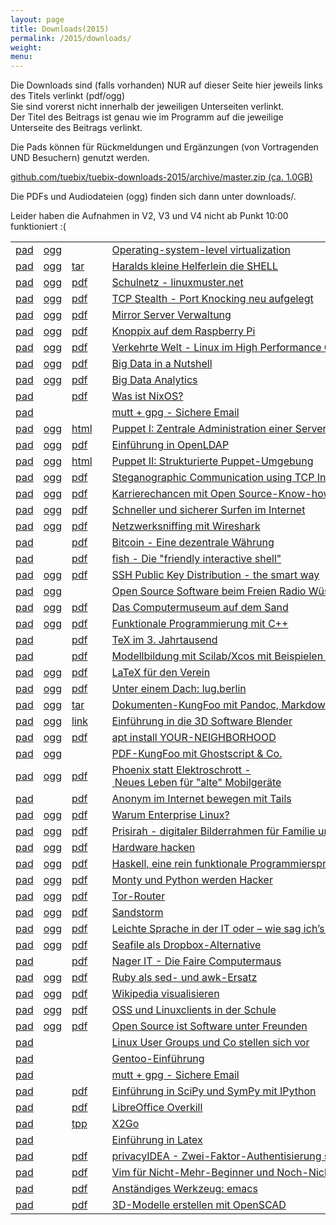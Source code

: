 ```yaml
---
layout: page
title: Downloads(2015)
permalink: /2015/downloads/
weight: 
menu:
---
```


Die Downloads sind (falls vorhanden) NUR auf dieser Seite hier jeweils links des Titels verlinkt (pdf/ogg)<br/>
Sie sind vorerst nicht innerhalb der jeweiligen Unterseiten verlinkt.<br/>
Der Titel des Beitrags ist genau wie im Programm auf die jeweilige Unterseite des Beitrags verlinkt.<br/>

Die Pads können für Rückmeldungen und Ergänzungen (von Vortragenden UND Besuchern) genutzt werden.

<a href="https://github.com/tuebix/tuebix-downloads-2015/archive/master.zip">github.com/tuebix/tuebix-downloads-2015/archive/master.zip (ca. 1.0GB)</a><br/>

Die PDFs und Audiodateien (ogg) finden sich dann unter downloads/.

Leider haben die Aufnahmen in V2, V3 und V4 nicht ab Punkt 10:00 funktioniert :(

<table>
<tr><td><a href="http://tuebix2015.titanpad.com/brauner-lxc" target="_blank">pad</a></td><td><a href="https://tuebix.github.io/tuebix-downloads-2015/tuebix.2015.brauner-lxc.ogg">ogg</a></td><td></td><td><a class="talk"></a></td><td><a href="../2015/programm/brauner-lxc">Operating-system-level&nbsp;virtualization</a></td><td>Christian&nbsp;Brauner</td></tr>
<tr><td><a href="http://tuebix2015.titanpad.com/koenig-bash" target="_blank">pad</a></td><td><a href="https://tuebix.github.io/tuebix-downloads-2015/tuebix.2015.koenig-bash.ogg">ogg</a></td><td><a href="https://tuebix.github.io/tuebix-downloads-2015/tuebix.2015.koenig-bash.tar.gz">tar</a></td><td><a class="talk"></a></td><td><a href="../2015/programm/koenig-bash">Haralds&nbsp;kleine&nbsp;Helferlein&nbsp;die&nbsp;SHELL</a></td><td>Harald&nbsp;König</td></tr>
<tr><td><a href="http://tuebix2015.titanpad.com/schiebel-linuxmuster" target="_blank">pad</a></td><td><a href="https://tuebix.github.io/tuebix-downloads-2015/tuebix.2015.schiebel-linuxmuster.ogg">ogg</a></td><td><a href="https://tuebix.github.io/tuebix-downloads-2015/tuebix.2015.schiebel-linuxmuster.pdf">pdf</a></td><td><a class="talk"></a></td><td><a href="../2015/programm/schiebel-linuxmuster">Schulnetz&nbsp;-&nbsp;linuxmuster.net</a></td><td>Frank&nbsp;Schiebel</td></tr>
<tr><td><a href="http://tuebix2015.titanpad.com/seidel-tcp-stealth" target="_blank">pad</a></td><td><a href="https://tuebix.github.io/tuebix-downloads-2015/tuebix.2015.seidel-tcp_stealth.ogg">ogg</a></td><td><a href="https://tuebix.github.io/tuebix-downloads-2015/tuebix.2015.seidel-tcp_stealth.pdf">pdf</a></td><td><a class="talk"></a></td><td><a href="../2015/programm/seidel-tcp_stealth">TCP&nbsp;Stealth&nbsp;-&nbsp;Port&nbsp;Knocking&nbsp;neu&nbsp;aufgelegt</a></td><td>Dr.&nbsp;Udo&nbsp;Seidel</td></tr>
<tr><td><a href="http://tuebix2015.titanpad.com/reber-mirrorserver" target="_blank">pad</a></td><td><a href="https://tuebix.github.io/tuebix-downloads-2015/tuebix.2015.reber-mirrorserver.ogg">ogg</a></td><td><a href="https://tuebix.github.io/tuebix-downloads-2015/tuebix.2015.reber-mirrorserver.pdf">pdf</a></td><td><a class="talk"></a></td><td><a href="../2015/programm/reber-mirrorserver">Mirror&nbsp;Server&nbsp;Verwaltung</a></td><td>Adrian&nbsp;Reber</td></tr>
<tr><td><a href="http://tuebix2015.titanpad.com/knopper-knoppix-raspi" target="_blank">pad</a></td><td><a href="https://tuebix.github.io/tuebix-downloads-2015/tuebix.2015.knopper-knoppix_raspi.ogg">ogg</a></td><td><a href="https://tuebix.github.io/tuebix-downloads-2015/tuebix.2015.knopper-knoppix_raspi.pdf">pdf</a></td><td><a class="talk"></a></td><td><a href="../2015/programm/knopper-knoppix_raspi">Knoppix&nbsp;auf&nbsp;dem&nbsp;Raspberry&nbsp;Pi</a></td><td>Prof.&nbsp;Dipl.-Ing.&nbsp;Klaus&nbsp;Knopper</td></tr>
<tr><td><a href="http://tuebix2015.titanpad.com/gantikow-verkehrte-welt" target="_blank">pad</a></td><td><a href="https://tuebix.github.io/tuebix-downloads-2015/tuebix.2015.gantikow-verkehrte_welt.ogg">ogg</a></td><td><a href="https://tuebix.github.io/tuebix-downloads-2015/tuebix.2015.gantikow-verkehrte_welt.pdf">pdf</a></td><td><a class="talk"></a></td><td><a href="../2015/programm/gantikow-verkehrte_welt">Verkehrte&nbsp;Welt&nbsp;-&nbsp;Linux&nbsp;im&nbsp;High&nbsp;Performance&nbsp;Computing</a></td><td>Holger&nbsp;Gantikow</td></tr>
<tr><td><a href="http://tuebix2015.titanpad.com/flebbe-bigdata1" target="_blank">pad</a></td><td><a href="https://tuebix.github.io/tuebix-downloads-2015/tuebix.2015.flebbe-bigdata1.ogg">ogg</a></td><td><a href="https://tuebix.github.io/tuebix-downloads-2015/tuebix.2015.flebbe-bigdata1.pdf">pdf</a></td><td><a class="talk"></a></td><td><a href="../2015/programm/flebbe-bigdata1">Big&nbsp;Data&nbsp;in&nbsp;a&nbsp;Nutshell</a></td><td>Olaf&nbsp;Flebbe</td></tr>
<tr><td><a href="http://tuebix2015.titanpad.com/goetz-bigdata2" target="_blank">pad</a></td><td><a href="https://tuebix.github.io/tuebix-downloads-2015/tuebix.2015.goetz-bigdata2.ogg">ogg</a></td><td><a href="https://tuebix.github.io/tuebix-downloads-2015/tuebix.2015.goetz-bigdata2.pdf">pdf</a></td><td><a class="talk"></a></td><td><a href="../2015/programm/goetz-bigdata2">Big&nbsp;Data&nbsp;Analytics</a></td><td>Thomas&nbsp;Götz</td></tr>
<tr><td><a href="http://tuebix2015.titanpad.com/seitz-nixos" target="_blank">pad</a></td><td></td><td><a href="https://tuebix.github.io/tuebix-downloads-2015/tuebix.2015.seitz-nixos.pdf">pdf</a></td><td><a class="talk"></a></td><td><a href="../2015/programm/seitz-nixos">Was&nbsp;ist&nbsp;NixOS?</a></td><td>Paul&nbsp;Seitz</td></tr>
<tr><td><a href="http://tuebix2015.titanpad.com/guckes-muttgpg1" target="_blank">pad</a></td><td><a href="https://tuebix.github.io/tuebix-downloads-2015/tuebix.2015."></a></td><td></td><td><a class="talk"></a></td><td><a href="../2015/programm/guckes-muttgpg1">mutt&nbsp;+&nbsp;gpg&nbsp;-&nbsp;Sichere&nbsp;Email</a></td><td>Sven&nbsp;Guckes</td></tr>
<tr><td><a href="http://tuebix2015.titanpad.com/kockler-puppet1" target="_blank">pad</a></td><td><a href="https://tuebix.github.io/tuebix-downloads-2015/tuebix.2015.kockler-puppet1.ogg">ogg</a></td><td><a href="http://htmlpreview.github.io/?https://raw.githubusercontent.com/tuebixpuppet/tuebixpuppet/master/puppet1.html#/title" target="_blank">html</a></td><td><a class="talk"></a></td><td><a href="../2015/programm/kockler-puppet1">Puppet&nbsp;I:&nbsp;Zentrale&nbsp;Administration&nbsp;einer&nbsp;Server&nbsp;Infrastruktur</a></td><td>Torsten&nbsp;Kockler</td></tr>
<tr><td><a href="http://tuebix2015.titanpad.com/gietz-openldap" target="_blank">pad</a></td><td><a href="https://tuebix.github.io/tuebix-downloads-2015/tuebix.2015.gietz-openldap.ogg">ogg</a></td><td><a href="https://tuebix.github.io/tuebix-downloads-2015/tuebix.2015.gietz-openldap.pdf">pdf</a></td><td><a class="talk"></a></td><td><a href="../2015/programm/gietz-openldap">Einführung&nbsp;in&nbsp;OpenLDAP</a></td><td>Peter&nbsp;Gietz</td></tr>
<tr><td><a href="http://tuebix2015.titanpad.com/kockler-puppet2" target="_blank">pad</a></td><td><a href="https://tuebix.github.io/tuebix-downloads-2015/tuebix.2015.kockler-puppet2.ogg">ogg</a></td><td><a href="http://htmlpreview.github.io/?https://raw.githubusercontent.com/tuebixpuppet/tuebixpuppet/master/puppet2.html#/title" target="_blank">html</a></td><td><a class="talk"></a></td><td><a href="../2015/programm/kockler-puppet2">Puppet&nbsp;II:&nbsp;Strukturierte&nbsp;Puppet-Umgebung</a></td><td>Torsten&nbsp;Kockler</td></tr>
<tr><td><a href="http://tuebix2015.titanpad.com/kemmer-network-steganography-pad" target="_blank">pad</a></td><td><a href="https://tuebix.github.io/tuebix-downloads-2015/tuebix.2015.kemmer-network_steganography.ogg">ogg</a></td><td><a href="https://tuebix.github.io/tuebix-downloads-2015/tuebix.2015.kemmer-network_steganography.pdf">pdf</a></td><td><a class="talk"></a></td><td><a href="../2015/programm/kemmer-network_steganography">Steganographic&nbsp;Communication&nbsp;using&nbsp;TCP&nbsp;Inter&nbsp;Burst&nbsp;Delays</a></td><td>Florian&nbsp;Kemmer</td></tr>
<tr><td><a href="http://tuebix2015.titanpad.com/behrla-lpic" target="_blank">pad</a></td><td><a href="https://tuebix.github.io/tuebix-downloads-2015/tuebix.2015.behrla-lpic.ogg">ogg</a></td><td><a href="https://tuebix.github.io/tuebix-downloads-2015/tuebix.2015.behrla-lpic.pdf">pdf</a></td><td><a class="talk"></a></td><td><a href="../2015/programm/behrla-lpic">Karrierechancen&nbsp;mit&nbsp;Open&nbsp;Source-Know-how&nbsp;und&nbsp;LPI-Zertifikat</a></td><td>Klaus&nbsp;Behrla</td></tr>
<tr><td><a href="http://tuebix2015.titanpad.com/hofmann-surfen" target="_blank">pad</a></td><td><a href="https://tuebix.github.io/tuebix-downloads-2015/tuebix.2015.hofmann-surfen.ogg">ogg</a></td><td><a href="https://tuebix.github.io/tuebix-downloads-2015/tuebix.2015.hofmann-surfen.pdf">pdf</a></td><td><a class="talk"></a></td><td><a href="../2015/programm/hofmann-surfen">Schneller&nbsp;und&nbsp;sicherer&nbsp;Surfen&nbsp;im&nbsp;Internet</a></td><td>Frank&nbsp;Hofmann</td></tr>
<tr><td><a href="http://tuebix2015.titanpad.com/blechschmidt-wireshark" target="_blank">pad</a></td><td><a href="https://tuebix.github.io/tuebix-downloads-2015/tuebix.2015.blechschmidt-wireshark.ogg">ogg</a></td><td><a href="https://tuebix.github.io/tuebix-downloads-2015/tuebix.2015.blechschmidt-wireshark.pdf">pdf</a></td><td><a class="talk"></a></td><td><a href="../2015/programm/blechschmidt-wireshark">Netzwerksniffing&nbsp;mit&nbsp;Wireshark</a></td><td>Ingo&nbsp;Blechschmidt</td></tr>
<tr><td><a href="http://tuebix2015.titanpad.com/uebele-bitcoin" target="_blank">pad</a></td><td></td><td><a href="https://tuebix.github.io/tuebix-downloads-2015/tuebix.2015.uebele-bitcoin.pdf">pdf</a></td><td><a class="talk"></a></td><td><a href="../2015/programm/uebele-bitcoin">Bitcoin&nbsp;-&nbsp;Eine&nbsp;dezentrale&nbsp;Währung</a></td><td>Peter&nbsp;Uebele</td></tr>
<tr><td><a href="http://tuebix2015.titanpad.com/weissensel-fish" target="_blank">pad</a></td><td></td><td><a href="https://tuebix.github.io/tuebix-downloads-2015/tuebix.2015.weissensel-fish.pdf">pdf</a></td><td><a class="talk"></a></td><td><a href="../2015/programm/weissensel-fish">fish&nbsp;-&nbsp;Die&nbsp;"friendly&nbsp;interactive&nbsp;shell"</a></td><td>Jonas&nbsp;Weissensel</td></tr>
<tr><td><a href="http://tuebix2015.titanpad.com/genannt-sshkey-distribution" target="_blank">pad</a></td><td><a href="https://tuebix.github.io/tuebix-downloads-2015/tuebix.2015.genannt-sshkey_distribution.ogg">ogg</a></td><td><a href="https://tuebix.github.io/tuebix-downloads-2015/tuebix.2015.genannt-sshkey_distribution.pdf">pdf</a></td><td><a class="talk"></a></td><td><a href="../2015/programm/genannt-sshkey_distribution">SSH&nbsp;Public&nbsp;Key&nbsp;Distribution&nbsp;-&nbsp;the&nbsp;smart&nbsp;way</a></td><td>Jonas&nbsp;Genannt</td></tr>
<tr><td><a href="http://tuebix2015.titanpad.com/kuestner-strohmaier-wueste-welle" target="_blank">pad</a></td><td><a href="https://tuebix.github.io/tuebix-downloads-2015/tuebix.2015.kuestner_strohmaier-wueste_welle.ogg">ogg</a></td><td></td><td><a class="talk"></a></td><td><a href="../2015/programm/kuestner_strohmaier-wueste_welle">Open&nbsp;Source&nbsp;Software&nbsp;beim&nbsp;Freien&nbsp;Radio&nbsp;Wüste&nbsp;Welle</a></td><td>Andreas&nbsp;Küstner,&nbsp;Friedrich&nbsp;Strohmaier</td></tr>
<tr><td><a href="http://tuebix2015.titanpad.com/klaeren-computermuseum" target="_blank">pad</a></td><td><a href="https://tuebix.github.io/tuebix-downloads-2015/tuebix.2015.klaeren-computermuseum.ogg">ogg</a></td><td><a href="https://tuebix.github.io/tuebix-downloads-2015/tuebix.2015.klaeren-computermuseum.pdf">pdf</a></td><td><a class="talk"></a></td><td><a href="../2015/programm/klaeren-computermuseum">Das&nbsp;Computermuseum&nbsp;auf&nbsp;dem&nbsp;Sand</a></td><td>Prof.&nbsp;Dr.&nbsp;Herbert&nbsp;Klaeren</td></tr>
<tr><td><a href="http://tuebix2015.titanpad.com/grimm-cpp-funktional" target="_blank">pad</a></td><td><a href="https://tuebix.github.io/tuebix-downloads-2015/tuebix.2015.grimm-cpp_funktional.ogg">ogg</a></td><td><a href="https://tuebix.github.io/tuebix-downloads-2015/tuebix.2015.grimm-cpp_funktional.pdf">pdf</a></td><td><a class="talk"></a></td><td><a href="../2015/programm/grimm-cpp_funktional">Funktionale&nbsp;Programmierung&nbsp;mit&nbsp;C++</a></td><td>Rainer&nbsp;Grimm</td></tr>
<tr><td><a href="http://tuebix2015.titanpad.com/schroeder-tex" target="_blank">pad</a></td><td></td><td><a href="https://tuebix.github.io/tuebix-downloads-2015/tuebix.2015.schroeder-tex.pdf">pdf</a></td><td><a class="talk"></a></td><td><a href="../2015/programm/schroeder-tex">TeX&nbsp;im&nbsp;3.&nbsp;Jahrtausend</a></td><td>Martin&nbsp;Schröder</td></tr>
<tr><td><a href="http://tuebix2015.titanpad.com/witte-scilab-xcos" target="_blank">pad</a></td><td></td><td><a href="https://tuebix.github.io/tuebix-downloads-2015/tuebix.2015.witte-scilab_xcos.pdf">pdf</a></td><td><a class="talk"></a></td><td><a href="../2015/programm/witte-scilab_xcos">Modellbildung&nbsp;mit&nbsp;Scilab/Xcos&nbsp;mit&nbsp;Beispielen&nbsp;aus&nbsp;der&nbsp;Biorhythmik</a></td><td>Karl-Heinz&nbsp;Witte</td></tr>
<tr><td><a href="http://tuebix2015.titanpad.com/imme-latex-verein" target="_blank">pad</a></td><td><a href="https://tuebix.github.io/tuebix-downloads-2015/tuebix.2015.imme-latex_verein.ogg">ogg</a></td><td><a href="https://tuebix.github.io/tuebix-downloads-2015/tuebix.2015.imme-latex_verein.pdf">pdf</a></td><td><a class="talk"></a></td><td><a href="../2015/programm/imme-latex_verein">LaTeX&nbsp;für&nbsp;den&nbsp;Verein</a></td><td>Roland&nbsp;Imme</td></tr>
<tr><td><a href="http://tuebix2015.titanpad.com/hofmann-lug-berlin" target="_blank">pad</a></td><td><a href="https://tuebix.github.io/tuebix-downloads-2015/tuebix.2015.hofmann-lug_berlin.ogg">ogg</a></td><td><a href="https://tuebix.github.io/tuebix-downloads-2015/tuebix.2015.hofmann-lug_berlin.pdf">pdf</a></td><td><a class="talk"></a></td><td><a href="../2015/programm/hofmann-lug_berlin">Unter&nbsp;einem&nbsp;Dach:&nbsp;lug.berlin</a></td><td>Frank&nbsp;Hofmann</td></tr>
<tr><td><a href="http://tuebix2015.titanpad.com/pfeifle-pandoc" target="_blank">pad</a></td><td><a href="https://tuebix.github.io/tuebix-downloads-2015/tuebix.2015.pfeifle-pandoc.ogg">ogg</a></td><td><a href="https://tuebix.github.io/tuebix-downloads-2015/tuebix.2015.pfeifle-pandoc.tar.gz">tar</a></td><td><a class="talk"></a></td><td><a href="../2015/programm/pfeifle-pandoc">Dokumenten-KungFoo&nbsp;mit&nbsp;Pandoc,&nbsp;Markdown&nbsp;&&nbsp;Co.</a></td><td>Kurt&nbsp;Pfeifle</td></tr>
<tr><td><a href="http://tuebix2015.titanpad.com/dinges-blender" target="_blank">pad</a></td><td><a href="https://tuebix.github.io/tuebix-downloads-2015/tuebix.2015.dinges-blender.ogg">ogg</a></td><td><a href="http://archive.dingto.org/2015/blender/tuebix/" target="_blank">link</a></td><td><a class="talk"></a></td><td><a href="../2015/programm/dinges-blender">Einführung&nbsp;in&nbsp;die&nbsp;3D&nbsp;Software&nbsp;Blender</a></td><td>Thomas&nbsp;Dinges</td></tr>
<tr><td><a href="http://tuebix2015.titanpad.com/mundt-apt-install" target="_blank">pad</a></td><td><a href="https://tuebix.github.io/tuebix-downloads-2015/tuebix.2015.mundt-apt_install.ogg">ogg</a></td><td><a href="https://tuebix.github.io/tuebix-downloads-2015/tuebix.2015.mundt-apt_install.pdf">pdf</a></td><td><a class="talk"></a></td><td><a href="../2015/programm/mundt-apt_install">apt&nbsp;install&nbsp;YOUR-NEIGHBORHOOD</a></td><td>Andreas&nbsp;B.&nbsp;Mundt</td></tr>
<tr><td><a href="http://tuebix2015.titanpad.com/pfeifle-pdfkungfoo" target="_blank">pad</a></td><td><a href="https://tuebix.github.io/tuebix-downloads-2015/tuebix.2015.pfeifle-pdfkungfoo.ogg">ogg</a></td><td></td><td><a class="talk"></a></td><td><a href="../2015/programm/pfeifle-pdfkungfoo">PDF-KungFoo&nbsp;mit&nbsp;Ghostscript&nbsp;&&nbsp;Co.</a></td><td>Kurt&nbsp;Pfeifle</td></tr>
<tr><td><a href="http://tuebix2015.titanpad.com/gantikow-elektroschrott" target="_blank">pad</a></td><td><a href="https://tuebix.github.io/tuebix-downloads-2015/tuebix.2015.gantikow-elektroschrott.ogg">ogg</a></td><td><a href="https://tuebix.github.io/tuebix-downloads-2015/tuebix.2015.gantikow-elektroschrott.pdf">pdf</a></td><td><a class="talk"></a></td><td><a href="../2015/programm/gantikow-elektroschrott">Phoenix&nbsp;statt&nbsp;Elektroschrott&nbsp;-&nbsp;Neues&nbsp;Leben&nbsp;für&nbsp;"alte"&nbsp;Mobilgeräte</a></td><td>Holger&nbsp;Gantikow</td></tr>
<tr><td><a href="http://tuebix2015.titanpad.com/koelbel-tails" target="_blank">pad</a></td><td><a href="https://tuebix.github.io/tuebix-downloads-2015/tuebix.2015."></a></td><td><a href="https://tuebix.github.io/tuebix-downloads-2015/tuebix.2015.koelbel-tails.pdf">pdf</a></td><td><a class="talk"></a></td><td><a href="../2015/programm/koelbel-tails">Anonym&nbsp;im&nbsp;Internet&nbsp;bewegen&nbsp;mit&nbsp;Tails</a></td><td>Cornelius&nbsp;Kölbel</td></tr>
<tr><td><a href="http://tuebix2015.titanpad.com/rosendahl-warum-enterprise" target="_blank">pad</a></td><td><a href="https://tuebix.github.io/tuebix-downloads-2015/tuebix.2015.rosendahl-warum_enterprise.ogg">ogg</a></td><td><a href="https://tuebix.github.io/tuebix-downloads-2015/tuebix.2015.rosendahl-warum_enterprise.pdf">pdf</a></td><td><a class="light"></a></td><td><a href="../2015/programm/rosendahl-warum_enterprise">Warum&nbsp;Enterprise&nbsp;Linux?</a></td><td>Frank&nbsp;Rosendahl</td></tr>
<tr><td><a href="http://tuebix2015.titanpad.com/thiele-prisirah" target="_blank">pad</a></td><td><a href="https://tuebix.github.io/tuebix-downloads-2015/tuebix.2015.thiele-prisirah.ogg">ogg</a></td><td><a href="https://tuebix.github.io/tuebix-downloads-2015/tuebix.2015.thiele-prisirah.pdf">pdf</a></td><td><a class="light"></a></td><td><a href="../2015/programm/thiele-prisirah">Prisirah&nbsp;-&nbsp;digitaler&nbsp;Bilderrahmen&nbsp;für&nbsp;Familie&nbsp;und&nbsp;Freunde</a></td><td>Jens&nbsp;Thiele</td></tr>
<tr><td><a href="http://tuebix2015.titanpad.com/siegl-hardwarehacks" target="_blank">pad</a></td><td><a href="https://tuebix.github.io/tuebix-downloads-2015/tuebix.2015.siegl-hardwarehacks.ogg">ogg</a></td><td><a href="https://tuebix.github.io/tuebix-downloads-2015/tuebix.2015.siegl-hardwarehacks.pdf">pdf</a></td><td><a class="light"></a></td><td><a href="../2015/programm/siegl-hardwarehacks">Hardware&nbsp;hacken</a></td><td>Marcus&nbsp;Siegl</td></tr>
<tr><td><a href="http://tuebix2015.titanpad.com/blechschmidt-haskell" target="_blank">pad</a></td><td><a href="https://tuebix.github.io/tuebix-downloads-2015/tuebix.2015.blechschmidt-haskell.ogg">ogg</a></td><td><a href="https://tuebix.github.io/tuebix-downloads-2015/tuebix.2015.blechschmidt-haskell.pdf">pdf</a></td><td><a class="light"></a></td><td><a href="../2015/programm/blechschmidt-haskell">Haskell,&nbsp;eine&nbsp;rein&nbsp;funktionale&nbsp;Programmiersprache</a></td><td>Ingo&nbsp;Blechschmidt</td></tr>
<tr><td><a href="http://tuebix2015.titanpad.com/willbold-python-kinder-buch" target="_blank">pad</a></td><td><a href="https://tuebix.github.io/tuebix-downloads-2015/tuebix.2015.willbold-python_kinder_buch.ogg">ogg</a></td><td><a href="https://tuebix.github.io/tuebix-downloads-2015/tuebix.2015.willbold-python_kinder_buch.pdf">pdf</a></td><td><a class="light"></a></td><td><a href="../2015/programm/willbold-python_kinder_buch">Monty&nbsp;und&nbsp;Python&nbsp;werden&nbsp;Hacker</a></td><td>Carina&nbsp;Willbold</td></tr>
<tr><td><a href="http://tuebix2015.titanpad.com/stadelmeier-wannenmacher-tor-router" target="_blank">pad</a></td><td><a href="https://tuebix.github.io/tuebix-downloads-2015/tuebix.2015.stadelmeier_wannenmacher-tor_router.ogg">ogg</a></td><td><a href="https://tuebix.github.io/tuebix-downloads-2015/tuebix.2015.stadelmeier_wannenmacher-tor_router.pdf">pdf</a></td><td><a class="light"></a></td><td><a href="../2015/programm/stadelmeier_wannenmacher-tor_router">Tor-Router</a></td><td>Andreas&nbsp;Stadelmeier,&nbsp;Fabian&nbsp;Wannenmacher</td></tr>
<tr><td><a href="http://tuebix2015.titanpad.com/blechschmidt-sandstorm" target="_blank">pad</a></td><td><a href="https://tuebix.github.io/tuebix-downloads-2015/tuebix.2015.blechschmidt-sandstorm.ogg">ogg</a></td><td><a href="https://tuebix.github.io/tuebix-downloads-2015/tuebix.2015.blechschmidt-sandstorm.pdf">pdf</a></td><td><a class="light"></a></td><td><a href="../2015/programm/blechschmidt-sandstorm">Sandstorm</a></td><td>Ingo&nbsp;Blechschmidt</td></tr>
<tr><td><a href="http://tuebix2015.titanpad.com/helmle-einfache-sprache" target="_blank">pad</a></td><td><a href="https://tuebix.github.io/tuebix-downloads-2015/tuebix.2015.helmle-einfache_sprache.ogg">ogg</a></td><td><a href="https://tuebix.github.io/tuebix-downloads-2015/tuebix.2015.helmle-einfache_sprache.pdf">pdf</a></td><td><a class="light"></a></td><td><a href="../2015/programm/helmle-einfache_sprache">Leichte&nbsp;Sprache&nbsp;in&nbsp;der&nbsp;IT&nbsp;oder&nbsp;–&nbsp;wie&nbsp;sag&nbsp;ich’s&nbsp;dem&nbsp;User?</a></td><td>Krishna-Sara&nbsp;Helmle</td></tr>
<tr><td><a href="http://tuebix2015.titanpad.com/giesen-seafile" target="_blank">pad</a></td><td><a href="https://tuebix.github.io/tuebix-downloads-2015/tuebix.2015.giesen-seafile.ogg">ogg</a></td><td><a href="https://tuebix.github.io/tuebix-downloads-2015/tuebix.2015.giesen-seafile.pdf">pdf</a></td><td><a class="light"></a></td><td><a href="../2015/programm/giesen-seafile">Seafile&nbsp;als&nbsp;Dropbox-Alternative</a></td><td>Gregor&nbsp;Giesen</td></tr>
<tr><td><a href="http://tuebix2015.titanpad.com/widmayer-nagerit" target="_blank">pad</a></td><td><a href="https://tuebix.github.io/tuebix-downloads-2015/tuebix.2015."></a></td><td><a href="https://tuebix.github.io/tuebix-downloads-2015/tuebix.2015.widmayer-nagerit.pdf">pdf</a></td><td><a class="light"></a></td><td><a href="../2015/programm/widmayer-nagerit">Nager&nbsp;IT&nbsp;-&nbsp;Die&nbsp;Faire&nbsp;Computermaus</a></td><td>Karin&nbsp;Widmayer</td></tr>
<tr><td><a href="http://tuebix2015.titanpad.com/franke-ruby" target="_blank">pad</a></td><td><a href="https://tuebix.github.io/tuebix-downloads-2015/tuebix.2015.franke-ruby.ogg">ogg</a></td><td><a href="https://tuebix.github.io/tuebix-downloads-2015/tuebix.2015.franke-ruby.pdf">pdf</a></td><td><a class="light"></a></td><td><a href="../2015/programm/franke-ruby">Ruby&nbsp;als&nbsp;sed-&nbsp;und&nbsp;awk-Ersatz</a></td><td>Knut&nbsp;Franke</td></tr>
<tr><td><a href="http://tuebix2015.titanpad.com/humm-wikipedia" target="_blank">pad</a></td><td><a href="https://tuebix.github.io/tuebix-downloads-2015/tuebix.2015.humm-wikipedia.ogg">ogg</a></td><td><a href="https://tuebix.github.io/tuebix-downloads-2015/tuebix.2015.humm-wikipedia.pdf">pdf</a></td><td><a class="light"></a></td><td><a href="../2015/programm/humm-wikipedia">Wikipedia&nbsp;visualisieren</a></td><td>Justin&nbsp;Humm</td></tr>
<tr><td><a href="http://tuebix2015.titanpad.com/schiebel-oss-schule" target="_blank">pad</a></td><td><a href="https://tuebix.github.io/tuebix-downloads-2015/tuebix.2015.schiebel-oss_schule.ogg">ogg</a></td><td><a href="https://tuebix.github.io/tuebix-downloads-2015/tuebix.2015.schiebel-oss_schule.pdf">pdf</a></td><td><a class="light"></a></td><td><a href="../2015/programm/schiebel-oss_schule">OSS&nbsp;und&nbsp;Linuxclients&nbsp;in&nbsp;der&nbsp;Schule</a></td><td>Frank&nbsp;Schiebel</td></tr>
<tr><td><a href="http://tuebix2015.titanpad.com/george-software-unter-freunden" target="_blank">pad</a></td><td><a href="https://tuebix.github.io/tuebix-downloads-2015/tuebix.2015.george-software_unter_freunden.ogg">ogg</a></td><td><a href="https://tuebix.github.io/tuebix-downloads-2015/tuebix.2015.george-software_unter_freunden.pdf">pdf</a></td><td><a class="light"></a></td><td><a href="../2015/programm/george-software_unter_freunden">Open&nbsp;Source&nbsp;ist&nbsp;Software&nbsp;unter&nbsp;Freunden</a></td><td>Dominik&nbsp;George</td></tr>
<tr><td><a href="http://tuebix2015.titanpad.com/lugs-kurzvorstellungen" target="_blank">pad</a></td><td><a href="https://tuebix.github.io/tuebix-downloads-2015/tuebix.2015."></a></td><td></td><td><a class="light"></a></td><td><a href="../2015/programm/lugs-kurzvorstellungen">Linux&nbsp;User&nbsp;Groups&nbsp;und&nbsp;Co&nbsp;stellen&nbsp;sich&nbsp;vor</a></td><td>Linux User Groups und Co</td></tr>
<tr><td><a href="http://tuebix2015.titanpad.com/schmidt-stockmayer-gentoo" target="_blank">pad</a></td><td><a href="https://tuebix.github.io/tuebix-downloads-2015/tuebix.2015."></a></td><td></td><td><a class="work"></a></td><td><a href="../2015/programm/schmidt_stockmayer-gentoo">Gentoo-Einführung</a></td><td>Mark&nbsp;Schmidt,&nbsp;Andreas&nbsp;Stockmayer</td></tr>
<tr><td><a href="http://tuebix2015.titanpad.com/guckes-muttgpg2" target="_blank">pad</a></td><td><a href="https://tuebix.github.io/tuebix-downloads-2015/tuebix.2015."></a></td><td></td><td><a class="work"></a></td><td><a href="../2015/programm/guckes-muttgpg2">mutt&nbsp;+&nbsp;gpg&nbsp;-&nbsp;Sichere&nbsp;Email</a></td><td>Sven&nbsp;Guckes</td></tr>
<tr><td><a href="http://tuebix2015.titanpad.com/hrenka-python" target="_blank">pad</a></td><td><a href="https://tuebix.github.io/tuebix-downloads-2015/tuebix.2015."></a></td><td><a href="https://tuebix.github.io/tuebix-downloads-2015/tuebix.2015.hrenka-python.pdf">pdf</a></td><td><a class="work"></a></td><td><a href="../2015/programm/hrenka-python">Einführung&nbsp;in&nbsp;SciPy&nbsp;und&nbsp;SymPy&nbsp;mit&nbsp;IPython</a></td><td>Peter&nbsp;Hrenka</td></tr>
<tr><td><a href="http://tuebix2015.titanpad.com/krug-libreoffice" target="_blank">pad</a></td><td><a href="https://tuebix.github.io/tuebix-downloads-2015/tuebix.2015."></a></td><td><a href="https://tuebix.github.io/tuebix-downloads-2015/tuebix.2015.krug-libreoffice.pdf">pdf</a></td><td><a class="work"></a></td><td><a href="../2015/programm/krug-libreoffice">LibreOffice&nbsp;Overkill</a></td><td>Stefan&nbsp;Krug</td></tr>
<tr><td><a href="http://tuebix2015.titanpad.com/graesing-x2go" target="_blank">pad</a></td><td></td><td><a href="https://tuebix.github.io/tuebix-downloads-2015/tuebix.2015.graesing-x2go.tpp">tpp</a></td><td><a class="work"></a></td><td><a href="../2015/programm/graesing-x2go">X2Go</a></td><td>Heinz&nbsp;Graesing</td></tr>
<tr><td><a href="http://tuebix2015.titanpad.com/nagel-latex" target="_blank">pad</a></td><td><a href="https://tuebix.github.io/tuebix-downloads-2015/tuebix.2015."></a></td><td></td><td><a class="work"></a></td><td><a href="../2015/programm/nagel-latex">Einführung&nbsp;in&nbsp;Latex</a></td><td>Thorsten&nbsp;Nagel</td></tr>
<tr><td><a href="http://tuebix2015.titanpad.com/koelbel-privacyidea" target="_blank">pad</a></td><td><a href="https://tuebix.github.io/tuebix-downloads-2015/tuebix.2015."></a></td><td><a href="https://tuebix.github.io/tuebix-downloads-2015/tuebix.2015.koelbel-privacyidea.pdf">pdf</a></td><td><a class="work"></a></td><td><a href="../2015/programm/koelbel-privacyidea">privacyIDEA&nbsp;-&nbsp;Zwei-Faktor-Authentisierung&nbsp;selber&nbsp;machen</a></td><td>Cornelius&nbsp;Kölbel</td></tr>
<tr><td><a href="http://tuebix2015.titanpad.com/zimmer-vim" target="_blank">pad</a></td><td><a href="https://tuebix.github.io/tuebix-downloads-2015/tuebix.2015."></a></td><td><a href="https://tuebix.github.io/tuebix-downloads-2015/tuebix.2015.zimmer-vim.pdf">pdf</a></td><td><a class="work"></a></td><td><a href="../2015/programm/zimmer-vim">Vim&nbsp;für&nbsp;Nicht-Mehr-Beginner&nbsp;und&nbsp;Noch-Nicht-Fortgeschrittene</a></td><td>Toni&nbsp;Zimmer</td></tr>
<tr><td><a href="http://tuebix2015.titanpad.com/waelde-emacs" target="_blank">pad</a></td><td><a href="https://tuebix.github.io/tuebix-downloads-2015/tuebix.2015."></a></td><td><a href="https://tuebix.github.io/tuebix-downloads-2015/tuebix.2015.waelde-emacs.pdf">pdf</a></td><td><a class="work"></a></td><td><a href="../2015/programm/waelde-emacs">Anständiges&nbsp;Werkzeug:&nbsp;emacs</a></td><td>Erich&nbsp;Wälde</td></tr>
<tr><td><a href="http://tuebix2015.titanpad.com/knopper-openscad" target="_blank">pad</a></td><td><a href="https://tuebix.github.io/tuebix-downloads-2015/tuebix.2015."></a></td><td><a href="https://tuebix.github.io/tuebix-downloads-2015/tuebix.2015.knopper-openscad.pdf">pdf</a></td><td><a class="work"></a></td><td><a href="../2015/programm/knopper-openscad">3D-Modelle&nbsp;erstellen&nbsp;mit&nbsp;OpenSCAD</a></td><td>Prof.&nbsp;Dipl.-Ing.&nbsp;Klaus&nbsp;Knopper</td></tr>
</table>
